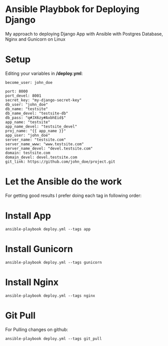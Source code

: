 # Ansible Playbbok for Deploying Django
My approach to deploying Django App with Ansible with Postgres Database, Nginx and Gunicorn on Linux


Setup
====

Editing your variables in __/deploy.yml__:

```
become_user: john_doe
```

```
port: 8000
port_devel: 8001
secret_key: "my-django-secret-key"
db_user: "john_doe"
db_name: "testsite"
db_name_devel: "testsite-db"
db_pass: "q#JX6zy#AxbhEid$"
app_name: "testsite"
app_name_devel: "testsite_devel"
proj_name: "{{ app_name }}"
app_user: "john_doe"
server_name: "testsite.com"
server_name_www: "www.testsite.com"
server_name_devel: "devel.testsite.com"
domain: testsite.com
domain_devel: devel.testsite.com
git_link: https://github.com/john_doe/project.git
```

Let the Ansible do the work
===

For getting good results I prefer doing each tag in following order:

Install App
====

````
ansible-playbook deploy.yml --tags app
`````

Install Gunicorn
====

````
ansible-playbook deploy.yml --tags gunicorn
`````

Install Nginx
====

````
ansible-playbook deploy.yml --tags nginx
`````

Git Pull
====

For Pulling changes on github:

````
ansible-playbook deploy.yml --tags git_pull
`````
